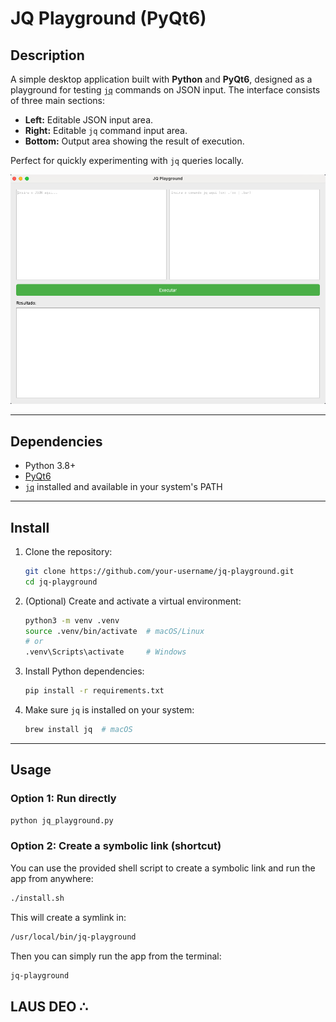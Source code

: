 # JQ Playground (PyQt6)

## Description

A simple desktop application built with **Python** and **PyQt6**, designed as a playground for testing [`jq`](https://stedolan.github.io/jq/) commands on JSON input.
The interface consists of three main sections:

- **Left:** Editable JSON input area.
- **Right:** Editable `jq` command input area.
- **Bottom:** Output area showing the result of execution.

Perfect for quickly experimenting with `jq` queries locally.

<p align="center">
  <img src="screenshot.png" alt="JQ Playground Screenshot" width="600">
</p>

---

## Dependencies

- Python 3.8+
- [PyQt6](https://pypi.org/project/PyQt6/)
- [`jq`](https://stedolan.github.io/jq/) installed and available in your system's PATH

---

## Install

1. Clone the repository:

    ```bash
    git clone https://github.com/your-username/jq-playground.git
    cd jq-playground
    ```

2. (Optional) Create and activate a virtual environment:

    ```bash
    python3 -m venv .venv
    source .venv/bin/activate  # macOS/Linux
    # or
    .venv\Scripts\activate     # Windows
    ```

3. Install Python dependencies:

    ```bash
    pip install -r requirements.txt
    ```

4. Make sure `jq` is installed on your system:

    ```bash
    brew install jq  # macOS
    ```

---

## Usage

### Option 1: Run directly

```bash
python jq_playground.py
```

### Option 2: Create a symbolic link (shortcut)

You can use the provided shell script to create a symbolic link and run the app from anywhere:

```bash
./install.sh
```

This will create a symlink in:
```bash
/usr/local/bin/jq-playground
```

Then you can simply run the app from the terminal:

```bash
jq-playground
```

## LAUS DEO ∴
